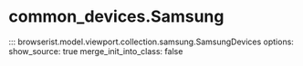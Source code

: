 # common_devices.Samsung

::: browserist.model.viewport.collection.samsung.SamsungDevices
    options:
      show_source: true
      merge_init_into_class: false
